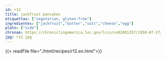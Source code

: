 ```yaml
---
id: r12
title: jackfruit pancakes
etiquettas: ["vegetarian, gluten-free"]
ingredientes: ["jackfruit","butter","salt","cheese","egg"]
plato: ["side"]
chronam: https://chroniclingamerica.loc.gov/lccn/sn82001257/1958-07-27/ed-1/seq-5/
jpg: r12.jpg
---
```


{{< readFile file="./html/recipes/r12.en.html">}}